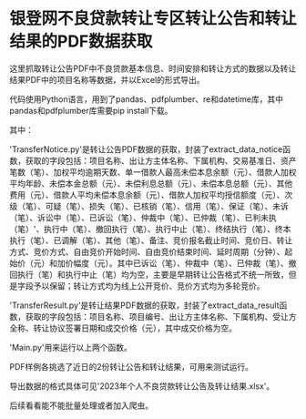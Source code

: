 # 银登网不良贷款转让专区转让公告和转让结果的PDF数据获取

这里抓取转让公告PDF中不良贷款基本信息、时间安排和转让方式的数据以及转让结果PDF中的项目名称等数据，并以Excel的形式导出。

代码使用Python语言，用到了pandas、pdfplumber、re和datetime库，其中pandas和pdfplumber库需要pip install下载。

其中：

'TransferNotice.py'是转让公告PDF数据的获取，封装了extract_data_notice函数，获取的字段包括：项目名称、出让方主体名称、下属机构、交易基准日、资产笔数（笔）、加权平均逾期天数、单一借款人最高未偿本息余额（元）、借款人加权平均年龄、未偿本金总额（元）、未偿利息总额（元）、未偿本息总额（元）、其他费用（元）、借款人平均未偿本息余额（元）、借款人加权平均授信额度（元）、次级（笔）、可疑（笔）、损失（笔）、已核销（笔）、信用（笔）、保证（笔）、未诉（笔）、诉讼中（笔）、已诉讼（笔）、仲裁中（笔）、已仲裁（笔）、已判未执（笔）'、执行中（笔）、撤回执行（笔）、执行中止（笔）、终结执行（笔）、终本执行（笔）、已调解（笔）、其他（笔）、备注、竞价报名截止时间、竞价日、转让方式、竞价方式、自由竞价开始时间、自由竞价结束时间、延时周期（分钟）、起始价（元）和加价幅度（元）。其中已诉讼（笔）、仲裁中（笔）、已仲裁（笔）、撤回执行（笔）和执行中止（笔）均为空，主要是早期转让公告格式不统一所致，但是字段予以保留；转让方式均为线上公开竞价、竞价方式均为多轮竞价。

'TransferResult.py'是转让结果PDF数据的获取，封装了extract_data_result函数，获取的字段包括：项目名称、项目编号、出让方主体名称、下属机构、受让方全称、转让协议签署日期和成交价格（元），其中成交价格为空。

'Main.py'用来运行以上两个函数。

PDF样例各挑选了近日的2份转让公告和转让结果，可用来测试运行。

导出数据的格式具体可见'2023年个人不良贷款转让公告及转让结果.xlsx'。

后续看看能不能批量处理或者加入爬虫。
